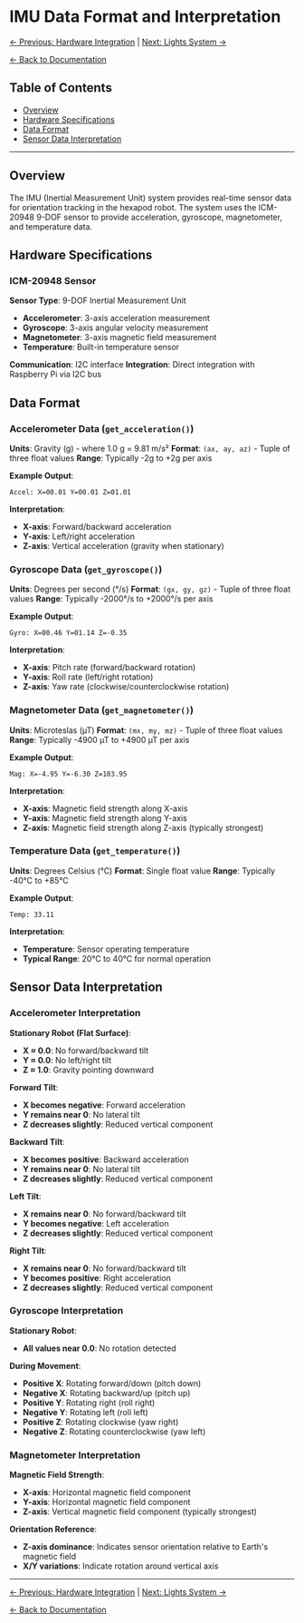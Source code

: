 # IMU Data Format and Interpretation

[← Previous: Hardware Integration](hardware_integration.md) | [Next: Lights System →](lights_system.md)

[← Back to Documentation](../README.md)

## Table of Contents

- [Overview](#overview)
- [Hardware Specifications](#hardware-specifications)
- [Data Format](#data-format)
- [Sensor Data Interpretation](#sensor-data-interpretation)

---

## Overview

The IMU (Inertial Measurement Unit) system provides real-time sensor data for orientation tracking in the hexapod robot. The system uses the ICM-20948 9-DOF sensor to provide acceleration, gyroscope, magnetometer, and temperature data.

## Hardware Specifications

### **ICM-20948 Sensor**

**Sensor Type**: 9-DOF Inertial Measurement Unit
- **Accelerometer**: 3-axis acceleration measurement
- **Gyroscope**: 3-axis angular velocity measurement  
- **Magnetometer**: 3-axis magnetic field measurement
- **Temperature**: Built-in temperature sensor

**Communication**: I2C interface
**Integration**: Direct integration with Raspberry Pi via I2C bus

## Data Format

### **Accelerometer Data** (`get_acceleration()`)

**Units**: Gravity (g) - where 1.0 g = 9.81 m/s²
**Format**: `(ax, ay, az)` - Tuple of three float values
**Range**: Typically -2g to +2g per axis

**Example Output**:
```
Accel: X=00.01 Y=00.01 Z=01.01
```

**Interpretation**:
- **X-axis**: Forward/backward acceleration
- **Y-axis**: Left/right acceleration  
- **Z-axis**: Vertical acceleration (gravity when stationary)

### **Gyroscope Data** (`get_gyroscope()`)

**Units**: Degrees per second (°/s)
**Format**: `(gx, gy, gz)` - Tuple of three float values
**Range**: Typically -2000°/s to +2000°/s per axis

**Example Output**:
```
Gyro: X=00.46 Y=01.14 Z=-0.35
```

**Interpretation**:
- **X-axis**: Pitch rate (forward/backward rotation)
- **Y-axis**: Roll rate (left/right rotation)
- **Z-axis**: Yaw rate (clockwise/counterclockwise rotation)

### **Magnetometer Data** (`get_magnetometer()`)

**Units**: Microteslas (µT)
**Format**: `(mx, my, mz)` - Tuple of three float values
**Range**: Typically -4900 µT to +4900 µT per axis

**Example Output**:
```
Mag: X=-4.95 Y=-6.30 Z=103.95
```

**Interpretation**:
- **X-axis**: Magnetic field strength along X-axis
- **Y-axis**: Magnetic field strength along Y-axis
- **Z-axis**: Magnetic field strength along Z-axis (typically strongest)

### **Temperature Data** (`get_temperature()`)

**Units**: Degrees Celsius (°C)
**Format**: Single float value
**Range**: Typically -40°C to +85°C

**Example Output**:
```
Temp: 33.11
```

**Interpretation**:
- **Temperature**: Sensor operating temperature
- **Typical Range**: 20°C to 40°C for normal operation

## Sensor Data Interpretation

### **Accelerometer Interpretation**

**Stationary Robot (Flat Surface)**:
- **X ≈ 0.0**: No forward/backward tilt
- **Y ≈ 0.0**: No left/right tilt
- **Z ≈ 1.0**: Gravity pointing downward

**Forward Tilt**:
- **X becomes negative**: Forward acceleration
- **Y remains near 0**: No lateral tilt
- **Z decreases slightly**: Reduced vertical component

**Backward Tilt**:
- **X becomes positive**: Backward acceleration
- **Y remains near 0**: No lateral tilt
- **Z decreases slightly**: Reduced vertical component

**Left Tilt**:
- **X remains near 0**: No forward/backward tilt
- **Y becomes negative**: Left acceleration
- **Z decreases slightly**: Reduced vertical component

**Right Tilt**:
- **X remains near 0**: No forward/backward tilt
- **Y becomes positive**: Right acceleration
- **Z decreases slightly**: Reduced vertical component

### **Gyroscope Interpretation**

**Stationary Robot**:
- **All values near 0.0**: No rotation detected

**During Movement**:
- **Positive X**: Rotating forward/down (pitch down)
- **Negative X**: Rotating backward/up (pitch up)
- **Positive Y**: Rotating right (roll right)
- **Negative Y**: Rotating left (roll left)
- **Positive Z**: Rotating clockwise (yaw right)
- **Negative Z**: Rotating counterclockwise (yaw left)

### **Magnetometer Interpretation**

**Magnetic Field Strength**:
- **X-axis**: Horizontal magnetic field component
- **Y-axis**: Horizontal magnetic field component
- **Z-axis**: Vertical magnetic field component (typically strongest)

**Orientation Reference**:
- **Z-axis dominance**: Indicates sensor orientation relative to Earth's magnetic field
- **X/Y variations**: Indicate rotation around vertical axis


---

[← Previous: Hardware Integration](hardware_integration.md) | [Next: Lights System →](lights_system.md)

[← Back to Documentation](../README.md)
